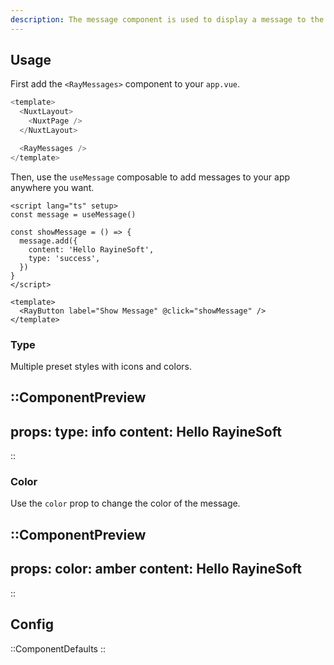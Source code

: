 ```yaml
---
description: The message component is used to display a message to the user
---
```


## Usage

First add the `<RayMessages>` component to your `app.vue`.

```js
<template>
  <NuxtLayout>
    <NuxtPage />
  </NuxtLayout>

  <RayMessages />
</template>
```

Then, use the `useMessage` composable to add messages to your app anywhere you want.

```vue
<script lang="ts" setup>
const message = useMessage()

const showMessage = () => {
  message.add({
    content: 'Hello RayineSoft',
    type: 'success',
  })
}
</script>

<template>
  <RayButton label="Show Message" @click="showMessage" />
</template>
```

### Type

Multiple preset styles with icons and colors.

::ComponentPreview
---
props:
  type: info
  content: Hello RayineSoft
---
::

### Color

Use the `color` prop to change the color of the message.

::ComponentPreview
---
props:
  color: amber
  content: Hello RayineSoft
---
::

## Config

::ComponentDefaults
::
